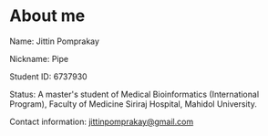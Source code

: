 # About me
Name: Jittin Pomprakay

Nickname: Pipe

Student ID: 6737930

Status: A master's student of Medical Bioinformatics (International Program), Faculty of Medicine Siriraj Hospital, Mahidol University. 

Contact information: jittinpomprakay@gmail.com
